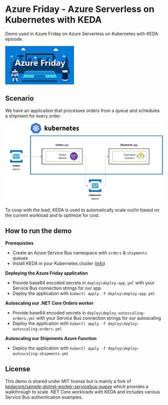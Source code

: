# Azure Friday - Azure Serverless on Kubernetes with KEDA

Demo used in Azure Friday on Azure Serverless on Kubernetes with KEDA episode.

![Azure Friday](./media/azure-friday-logo.png)

## Scenario

We have an application that processes orders from a queue and schedules a shipment for every order.

![Scenario](./media/scenario.png)

To coop with the load, KEDA is used to automatically scale out/in based on the current workload and to optimize for cost.

## How to run the demo

**Prerequisites**
- Create an Azure Service Bus namespace with `orders` & `shipments` queues
- Install KEDA in your Kubernetes cluster ([info](https://keda.sh/docs/2.0/deploy/))

**Deploying the Azure Friday application**
- Provide base64 encoded secrets in `deploy\deploy-app.yml` with your Service Bus connection strings for our app
- Deploy the application with `kubectl apply -f deploy\deploy-app.yml`

**Autoscaling our .NET Core Orders worker**
- Provide base64 encoded secrets in `deploy\deploy-autoscaling-orders.yml` with your Service Bus connection strings for our autoscaling
- Deploy the application with `kubectl apply -f deploy\deploy-autoscaling-orders.yml`

**Autoscaling our Shipments Azure Function**
- Deploy the application with `kubectl apply -f deploy\deploy-autoscaling-shipments.yml`

## License

This demo is shared under MIT license but is mainly a fork of [kedacore/sample-dotnet-worker-servicebus-queue](https://github.com/kedacore/sample-dotnet-worker-servicebus-queue) which provides a walkthrough to scale .NET Core workloads with KEDA and includes various Service Bus authentication examples.

